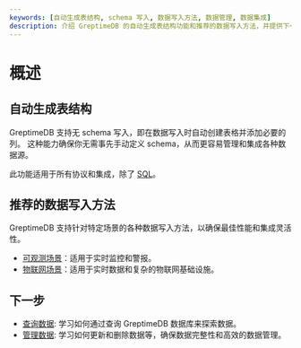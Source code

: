 ```yaml
---
keywords: [自动生成表结构, schema 写入, 数据写入方法, 数据管理, 数据集成]
description: 介绍 GreptimeDB 的自动生成表结构功能和推荐的数据写入方法，并提供下一步学习的链接。
---
```


# 概述

## 自动生成表结构

GreptimeDB 支持无 schema 写入，即在数据写入时自动创建表格并添加必要的列。
这种能力确保你无需事先手动定义 schema，从而更容易管理和集成各种数据源。
<!-- TODO: 添加协议和集成的链接 -->
此功能适用于所有协议和集成，除了 [SQL](./for-iot/sql.md)。

## 推荐的数据写入方法

GreptimeDB 支持针对特定场景的各种数据写入方法，以确保最佳性能和集成灵活性。

- [可观测场景](./for-observerbility/overview.md)：适用于实时监控和警报。
- [物联网场景](./for-iot/overview.md)：适用于实时数据和复杂的物联网基础设施。

## 下一步

- [查询数据](/user-guide/query-data/overview.md): 学习如何通过查询 GreptimeDB 数据库来探索数据。
- [管理数据](/user-guide/manage-data/overview.md): 学习如何更新和删除数据等，确保数据完整性和高效的数据管理。

